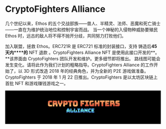 # CryptoFighters Alliance

几个世纪以来，Ethos 的五个交战部族——兽人、半精灵、法师、恶魔和死亡骑士——一直在为维护统治地位和控制宇宙而战。
当一个神秘的入侵物种威胁要殖民 Ethos 时，远古的敌人将不得不抛开分歧，共同努力打败他们。

加入联盟，拯救 Ethos。ERC721R 是 ERC721 标准的封装接口，支持 铸造后**45 天内****的** NFT 退款 。CryptoFighters Alliance NFT 是使用此接口开发的**。**该界面由 CryptoFighters 团队开发和维护。更多细节即将推出。 路线图可能会发生变化。请将此作为我们计划的粗略指导。CryptoFighters Alliance 的工作开始了，以 3D 形式改造 2018 年的经典角色，并为全新的 P2E 游戏做准备。CryptoFighters 于 2018 年 1 月 22 日推出。CryptoFighters 是以太坊区块链上首批 NFT 和游戏赚钱游戏之一。

![NFT](unnamed.png)
